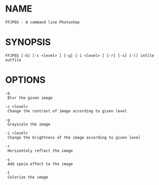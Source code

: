 # NAME 
    FFJPEG - A command line Photoshop

# SYNOPSIS
    FFJPEG [-b] [-c <level> ] [-g] [-i <level> ] [-r] [-s] [-l] infile outfile

# OPTIONS

    -b
     Blur the given image

    -c <level>
     Change the contrast of image according to given level

    -g
     Grayscale the image

    -i <level>
     Change the brightness of the image according to given level

    -r 
     Horizontaly reflect the image

    -s
     Add speia effect to the image

    -l 
     Colorize the image
